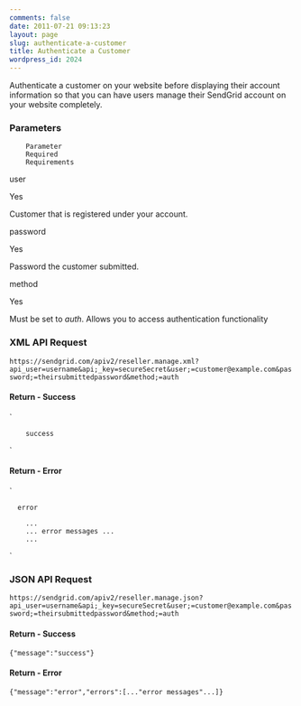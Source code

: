 ```yaml
---
comments: false
date: 2011-07-21 09:13:23
layout: page
slug: authenticate-a-customer
title: Authenticate a Customer
wordpress_id: 2024
---
```


Authenticate a customer on your website before displaying their account information so that you can have users manage their SendGrid account on your website completely.





### Parameters






	


		Parameter
		Required
		Requirements
	
	


		
user

		
Yes

		
Customer that is registered under your
		account.

	
	


		
password

		
Yes

		
Password the customer submitted.

	
	


		
method

		
Yes

		
Must be set to _auth_. Allows you to
		access authentication functionality

	




### XML API Request



`https://sendgrid.com/apiv2/reseller.manage.xml?api_user=username&api;_key=secureSecret&user;=customer@example.com&password;=theirsubmittedpassword&method;=auth`



#### Return - Success



`
	
		success
	
`



#### Return - Error



`

      error
      
        ...
        ... error messages ...
        ...
      

`



### JSON API Request



`https://sendgrid.com/apiv2/reseller.manage.json?api_user=username&api;_key=secureSecret&user;=customer@example.com&password;=theirsubmittedpassword&method;=auth`



#### Return - Success



`{"message":"success"}`



#### Return - Error



`{"message":"error","errors":[..."error messages"...]}`
